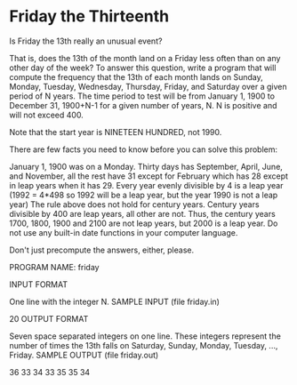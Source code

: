 # Friday the Thirteenth
Is Friday the 13th really an unusual event?

That is, does the 13th of the month land on a Friday less often than on any other day of the week? To answer this question, write a program that will compute the frequency that the 13th of each month lands on Sunday, Monday, Tuesday, Wednesday, Thursday, Friday, and Saturday over a given period of N years. The time period to test will be from January 1, 1900 to December 31, 1900+N-1 for a given number of years, N. N is positive and will not exceed 400.

Note that the start year is NINETEEN HUNDRED, not 1990.

There are few facts you need to know before you can solve this problem:

January 1, 1900 was on a Monday.
Thirty days has September, April, June, and November, all the rest have 31 except for February which has 28 except in leap years when it has 29.
Every year evenly divisible by 4 is a leap year (1992 = 4*498 so 1992 will be a leap year, but the year 1990 is not a leap year)
The rule above does not hold for century years. Century years divisible by 400 are leap years, all other are not. Thus, the century years 1700, 1800, 1900 and 2100 are not leap years, but 2000 is a leap year.
Do not use any built-in date functions in your computer language.

Don't just precompute the answers, either, please.

PROGRAM NAME: friday

INPUT FORMAT

One line with the integer N.
SAMPLE INPUT (file friday.in)

20
OUTPUT FORMAT

Seven space separated integers on one line. These integers represent the number of times the 13th falls on Saturday, Sunday, Monday, Tuesday, ..., Friday.
SAMPLE OUTPUT (file friday.out)

36 33 34 33 35 35 34